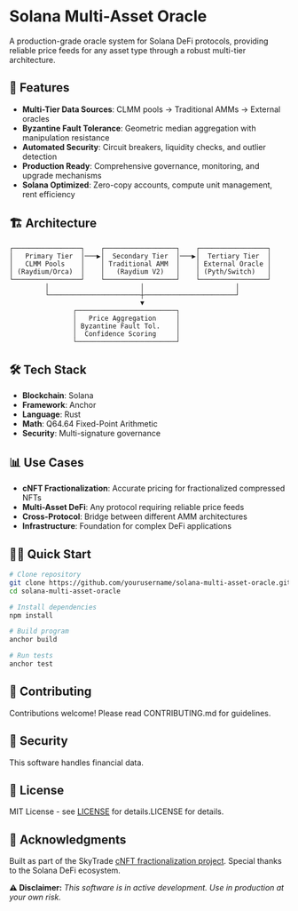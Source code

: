 # Solana Multi-Asset Oracle

A production-grade oracle system for Solana DeFi protocols, providing reliable price feeds for any asset type through a robust multi-tier architecture.

## 🚀 Features

- **Multi-Tier Data Sources**: CLMM pools → Traditional AMMs → External oracles
- **Byzantine Fault Tolerance**: Geometric median aggregation with manipulation resistance
- **Automated Security**: Circuit breakers, liquidity checks, and outlier detection
- **Production Ready**: Comprehensive governance, monitoring, and upgrade mechanisms
- **Solana Optimized**: Zero-copy accounts, compute unit management, rent efficiency

## 🏗️ Architecture

```text
┌─────────────────┐    ┌──────────────────┐    ┌─────────────────┐
│   Primary Tier  │───▶│  Secondary Tier  │───▶│  Tertiary Tier  │
│   CLMM Pools    │    │ Traditional AMM  │    │ External Oracle │
│ (Raydium/Orca)  │    │   (Raydium V2)   │    │ (Pyth/Switch)   │
└─────────────────┘    └──────────────────┘    └─────────────────┘
         │                       │                       │
         └───────────────────────┼───────────────────────┘
                                 ▼
                ┌─────────────────────────┐
                │   Price Aggregation     │
                │ Byzantine Fault Tol.    │
                │  Confidence Scoring     │
                └─────────────────────────┘
```

## 🛠️ Tech Stack

- **Blockchain**: Solana
- **Framework**: Anchor
- **Language**: Rust
- **Math**: Q64.64 Fixed-Point Arithmetic
- **Security**: Multi-signature governance

## 📊 Use Cases

- **cNFT Fractionalization**: Accurate pricing for fractionalized compressed NFTs
- **Multi-Asset DeFi**: Any protocol requiring reliable price feeds
- **Cross-Protocol**: Bridge between different AMM architectures
- **Infrastructure**: Foundation for complex DeFi applications

## 🏃‍♂️ Quick Start

```bash
# Clone repository
git clone https://github.com/yourusername/solana-multi-asset-oracle.git
cd solana-multi-asset-oracle

# Install dependencies
npm install

# Build program
anchor build

# Run tests
anchor test
```

## 🤝 Contributing

Contributions welcome! Please read CONTRIBUTING.md for guidelines.

## 🔐 Security

This software handles financial data.

## 📄 License

MIT License - see [LICENSE](LICENSE) for details.LICENSE for details.

## 🙏 Acknowledgments

Built as part of the SkyTrade [cNFT fractionalization project](https://github.com/SkyTradeLinks/fractionalization). Special thanks to the Solana DeFi ecosystem.

**⚠️ Disclaimer:** _This software is in active development. Use in production at your own risk._
